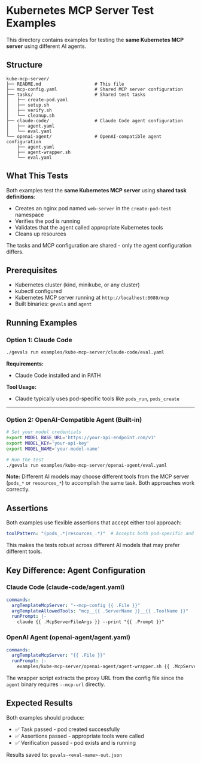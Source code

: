 # Kubernetes MCP Server Test Examples

This directory contains examples for testing the **same Kubernetes MCP server** using different AI agents.

## Structure

```
kube-mcp-server/
├── README.md                    # This file
├── mcp-config.yaml              # Shared MCP server configuration
├── tasks/                       # Shared test tasks
│   ├── create-pod.yaml
│   ├── setup.sh
│   ├── verify.sh
│   └── cleanup.sh
├── claude-code/                 # Claude Code agent configuration
│   ├── agent.yaml
│   └── eval.yaml
└── openai-agent/                # OpenAI-compatible agent configuration
    ├── agent.yaml
    ├── agent-wrapper.sh
    └── eval.yaml
```

## What This Tests

Both examples test the **same Kubernetes MCP server** using **shared task definitions**:
- Creates an nginx pod named `web-server` in the `create-pod-test` namespace
- Verifies the pod is running
- Validates that the agent called appropriate Kubernetes tools
- Cleans up resources

The tasks and MCP configuration are shared - only the agent configuration differs.

## Prerequisites

- Kubernetes cluster (kind, minikube, or any cluster)
- kubectl configured
- Kubernetes MCP server running at `http://localhost:8080/mcp`
- Built binaries: `gevals` and `agent`

## Running Examples

### Option 1: Claude Code

```bash
./gevals run examples/kube-mcp-server/claude-code/eval.yaml
```

**Requirements:**
- Claude Code installed and in PATH

**Tool Usage:**
- Claude typically uses pod-specific tools like `pods_run`, `pods_create`

---

### Option 2: OpenAI-Compatible Agent (Built-in)

```bash
# Set your model credentials
export MODEL_BASE_URL='https://your-api-endpoint.com/v1'
export MODEL_KEY='your-api-key'
export MODEL_NAME='your-model-name'

# Run the test
./gevals run examples/kube-mcp-server/openai-agent/eval.yaml
```

**Note:** Different AI models may choose different tools from the MCP server (`pods_*` or `resources_*`) to accomplish the same task. Both approaches work correctly.

## Assertions

Both examples use flexible assertions that accept either tool approach:

```yaml
toolPattern: "(pods_.*|resources_.*)"  # Accepts both pod-specific and generic resource tools
```

This makes the tests robust across different AI models that may prefer different tools.

## Key Difference: Agent Configuration

### Claude Code (claude-code/agent.yaml)
```yaml
commands:
  argTemplateMcpServer: "--mcp-config {{ .File }}"
  argTemplateAllowedTools: "mcp__{{ .ServerName }}__{{ .ToolName }}"
  runPrompt: |-
    claude {{ .McpServerFileArgs }} --print "{{ .Prompt }}"
```

### OpenAI Agent (openai-agent/agent.yaml)
```yaml
commands:
  argTemplateMcpServer: "{{ .File }}"
  runPrompt: |-
    examples/kube-mcp-server/openai-agent/agent-wrapper.sh {{ .McpServerFileArgs }} "{{ .Prompt }}"
```

The wrapper script extracts the proxy URL from the config file since the `agent` binary requires `--mcp-url` directly.

## Expected Results

Both examples should produce:
- ✅ Task passed - pod created successfully
- ✅ Assertions passed - appropriate tools were called
- ✅ Verification passed - pod exists and is running

Results saved to: `gevals-<eval-name>-out.json`
